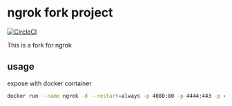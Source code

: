 # ngrok fork project

[![CircleCI](https://circleci.com/gh/Soontao/ngrok-fork.svg?style=shield)](https://circleci.com/gh/Soontao/ngrok-fork)

This is a fork for ngrok

## usage

expose with docker container

```bash
docker run --name ngrok -d --restart=always -p 4080:80 -p 4444:443 -p 4443:4443 theosun/ngrok-fork
```